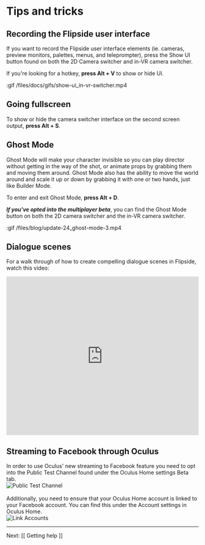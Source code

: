 # Tips and tricks

## Recording the Flipside user interface

If you want to record the Flipside user interface elements (ie. cameras, preview monitors, palettes, menus, and teleprompter), press the Show UI button found on both the 2D Camera switcher and in-VR camera switcher.  

If you're looking for a hotkey, **press Alt + V** to show or hide UI.

:gif /files/docs/gifs/show-ui_in-vr-switcher.mp4

## Going fullscreen

To show or hide the camera switcher interface on the second screen output, **press Alt + S**.

## Ghost Mode

Ghost Mode will make your character invisible so you can play director without getting in the way of the shot, or animate props by grabbing them and moving them around. Ghost Mode also has the ability to move the world around and scale it up or down by grabbing it with one or two hands, just like Builder Mode. 

To enter and exit Ghost Mode, **press Alt + D**.

**_If you've opted into the multiplayer beta_**, you can find the Ghost Mode button on both the 2D camera switcher and the in-VR camera switcher. 

:gif /files/blog/update-24_ghost-mode-3.mp4

## Dialogue scenes

For a walk through of how to create compelling dialogue scenes in Flipside, watch this video:

<div class="video-wrapper">
<iframe width="100%" height="415" src="https://www.youtube.com/embed/nplvcQDK7RY" frameborder="0" gesture="media" allow="encrypted-media" allowfullscreen></iframe>
</div>

## Streaming to Facebook through Oculus

In order to use Oculus' new streaming to Facebook feature you need to opt into the Public Test Channel found under the Oculus Home settings Beta tab.  <br>
![Public Test Channel](https://www.flipsidexr.com/files/docs/screenshots/OculusHome-public_test_channel.png)<br><br>
Additionally, you need to ensure that your Oculus Home account is linked to your Facebook account.  You can find this under the Account settings in Oculus Home. <br>
![Link Accounts](https://www.flipsidexr.com/files/docs/screenshots/OculusHome-link_accounts.png)

---

Next: [[ Getting help ]]
